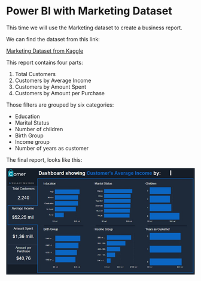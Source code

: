 # Power BI with Marketing Dataset

This time we will use the Marketing dataset to create a business report.

We can find the dataset from this link:

[Marketing Dataset from Kaggle](https://www.kaggle.com/rodsaldanha/arketing-campaign?select=marketing_campaign.xlsx)

This report contains four parts:

1. Total Customers
2. Customers by Average Income
3. Customers by Amount Spent
4. Customers by Amount per Purchase

Those filters are grouped by six categories:

* Education
* Marital Status
* Number of children
* Birth Group
* Income group
* Number of years as customer

The final report, looks like this:

![](dataset/dashboard.jpg)
